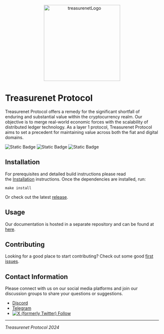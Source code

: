 <p align="center">  
  <a href="https://treasurenet.io">  
    <img alt="treasurenetLogo" src="https://raw.githubusercontent.com/treasurenetprotocol/docs/feature/1.0.3/static/img/logo_tn_github.png" width="250" />  
  </a>  
</p>  

# Treasurenet Protocol 

Treasurenet Protocol offers a remedy for the significant shortfall of enduring and substantial value within the cryptocurrency realm. Our objective is to merge real-world economic forces with the scalability of distributed ledger technology. As a layer 1 protocol, Treasurenet Protocol aims to set a precedent for maintaining value across both the fiat and digital domains.

<img alt="Static Badge" src="https://img.shields.io/badge/license-LGPL_3.0-blue">  <img alt="Static Badge" src="https://img.shields.io/badge/Golang-v1.22-orange">  <img alt="Static Badge" src="https://img.shields.io/badge/tag-v1.5.0-green">

## Installation

For prerequisites and detailed build instructions please read the [Installation](https://wiki.treasurenet.io/docs/For-Validators/quickStart/) instructions. Once the dependencies are installed, run:

```shell
make install
```

Or check out the latest [release](https://github.com/treasurenetprotocol/treasurenet/releases).
## Usage

Our documentation is hosted in a separate repository and can be found at [here](https://wiki.treasurenet.io).

## Contributing

Looking for a good place to start contributing? Check out some good [first issues](https://github.com/treasurenetprotocol/treasurenet/issues/new/choose).


## Contact Information

Please connect with us on our social media platforms and join our discussion groups to share your questions or suggestions.

- [Discord](https://discord.com/invite/treasurenet)
- [Telegram](https://t.me/treasurenet)
- <a href="https://twitter.com/treasurenet_io"><img alt="X (formerly Twitter) Follow" src="https://img.shields.io/twitter/follow/treasurenet_io"></a>


-----  
_Treasurenet Protocol 2024_
